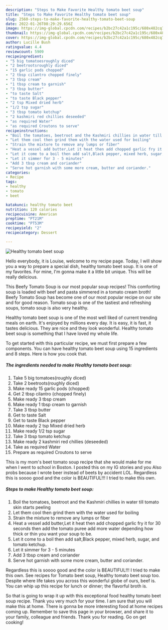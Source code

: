 ```yaml
---
description: "Steps to Make Favorite Healthy tomato beet soup"
title: "Steps to Make Favorite Healthy tomato beet soup"
slug: 2560-steps-to-make-favorite-healthy-tomato-beet-soup
date: 2022-01-26T08:29:29.656Z
image: https://img-global.cpcdn.com/recipes/b2bc27c42a1c195c/680x482cq70/healthy-tomato-beet-soup-recipe-main-photo.jpg
thumbnail: https://img-global.cpcdn.com/recipes/b2bc27c42a1c195c/680x482cq70/healthy-tomato-beet-soup-recipe-main-photo.jpg
cover: https://img-global.cpcdn.com/recipes/b2bc27c42a1c195c/680x482cq70/healthy-tomato-beet-soup-recipe-main-photo.jpg
author: Lucille Bush
ratingvalue: 4.4
reviewcount: 5909
recipeingredient:
- "5 big tomatoesroughly diced"
- "2 beetrootsroughly diced"
- "15 garlic pods chopped"
- "2 tbsp cilantro chopped finely"
- "3 tbsp cream"
- "1 tbsp cream to garnish"
- "3 tbsp butter"
- "to taste Salt"
- "to taste Black pepper"
- "2 tsp Mixed dried herb"
- "1/2 tsp sugar"
- "3 tbsp tomato ketchup"
- "2 kashmiri red chillies deseeded"
- "as required Water"
- "as required Croutons to serve"
recipeinstructions:
- "Boil the tomatoes, beetroot and the Kashmiri chillies in water till tomato skin starts peeling"
- "Let them cool then grind them with the water used for boiling"
- "Strain the mixture to remove any lumps or fiber"
- "Heat a vessel add butter,Let it heat then add chopped garlic fry it for 30 seconds then add the tomato puree add more water depending how thick or thin you want your soup to be."
- "Let it come to a boil then add salt,Black pepper, mixed herb, sugar, and tomato ketchup."
- "Let it simmer for 3 - 5 minutes"
- "Add 3 tbsp cream and coriander"
- "Serve hot garnish with some more cream, butter and coriander."
categories:
- Recipe
tags:
- healthy
- tomato
- beet

katakunci: healthy tomato beet 
nutrition: 120 calories
recipecuisine: American
preptime: "PT21M"
cooktime: "PT53M"
recipeyield: "2"
recipecategory: Dessert

---
```



![Healthy tomato beet soup](https://img-global.cpcdn.com/recipes/b2bc27c42a1c195c/680x482cq70/healthy-tomato-beet-soup-recipe-main-photo.jpg)

Hello everybody, it is Louise, welcome to my recipe page. Today, I will show you a way to prepare a special dish, healthy tomato beet soup. It is one of my favorites. For mine, I'm gonna make it a little bit unique. This will be really delicious.

This Beefy Tomato Soup is our most popular soup recipes! This comforting soup is loaded with beef and pasta simmered in a tomato cream broth! Beefy Tomato Soup has become one of our most popular recipe on our site and for good reason. Tomato soup is one of the tastiest and refreshing soups, tomato soup is also very healthy.

Healthy tomato beet soup is one of the most well liked of current trending meals on earth. It's enjoyed by millions every day. It is easy, it is fast, it tastes delicious. They are nice and they look wonderful. Healthy tomato beet soup is something that I have loved my whole life.


To get started with this particular recipe, we must first prepare a few components. You can have healthy tomato beet soup using 15 ingredients and 8 steps. Here is how you cook that.

<!--inarticleads1-->

##### The ingredients needed to make Healthy tomato beet soup:

1. Take 5 big tomatoes(roughly diced)
1. Take 2 beetroots(roughly diced)
1. Make ready 15 garlic pods (chopped)
1. Get 2 tbsp cilantro (chopped finely)
1. Make ready 3 tbsp cream
1. Make ready 1 tbsp cream to garnish
1. Take 3 tbsp butter
1. Get to taste Salt
1. Get to taste Black pepper
1. Make ready 2 tsp Mixed dried herb
1. Make ready 1/2 tsp sugar
1. Take 3 tbsp tomato ketchup
1. Make ready 2 kashmiri red chillies (deseeded)
1. Take as required Water
1. Prepare as required Croutons to serve


This is my mom's beet tomato soup recipe that she would make for me when I went to school in Boston. I posted this on my IG stories and you Also probs because I wrote beer instead of beets by accident LOL. Regardless this is soooo good and the color is BEAUTIFUL!!! I tried to make this own. 

<!--inarticleads2-->

##### Steps to make Healthy tomato beet soup:

1. Boil the tomatoes, beetroot and the Kashmiri chillies in water till tomato skin starts peeling
1. Let them cool then grind them with the water used for boiling
1. Strain the mixture to remove any lumps or fiber
1. Heat a vessel add butter,Let it heat then add chopped garlic fry it for 30 seconds then add the tomato puree add more water depending how thick or thin you want your soup to be.
1. Let it come to a boil then add salt,Black pepper, mixed herb, sugar, and tomato ketchup.
1. Let it simmer for 3 - 5 minutes
1. Add 3 tbsp cream and coriander
1. Serve hot garnish with some more cream, butter and coriander.


Regardless this is soooo good and the color is BEAUTIFUL!!! I tried to make this own. See recipes for Tomato beet soup, Healthy tomato beet soup too. Despite where life takes you across this wonderful globe of ours, beef is. You can whip up this recipe for lunch or dinner; the flavorful broth is. 

So that is going to wrap it up with this exceptional food healthy tomato beet soup recipe. Thank you very much for your time. I am sure that you will make this at home. There is gonna be more interesting food at home recipes coming up. Remember to save this page in your browser, and share it to your family, colleague and friends. Thank you for reading. Go on get cooking!
